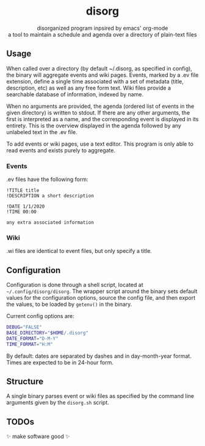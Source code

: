 <h1 align="center">disorg</h1>
<p align="center">disorganized program inpsired by emacs' org-mode<br/>a tool to maintain a schedule and agenda over a directory of plain-text files</p>

## Usage
When called over a directory (by default ~/.disorg, as specified in config), the binary will aggregate events and wiki pages. Events, marked by a .ev file extension, define a single time associated with a set of metadata (title, description, etc) as well as any free form text. Wiki files provide a searchable database of information, indexed by name.

When no arguments are provided, the agenda (ordered list of events in the given directory) is written to stdout. If there are any other arguments, the first is interpreted as a name, and the corresponding event is displayed in its entirety. This is the overview displayed in the agenda followed by any unlabeled text in the .ev file.

To add events or wiki pages, use a text editor. This program is only able to read events and exists purely to aggregate.

### Events
.ev files have the following form:
```
!TITLE title
!DESCRIPTION a short description

!DATE 1/1/2020
!TIME 00:00

any extra associated information
```

### Wiki
.wi files are identical to event files, but only specify a title.

## Configuration
Configuration is done through a shell script, located at `~/.config/disorg/disorg`. The wrapper script around the binary sets default values for the configuration options, source the config file, and then export the values, to be loaded by `getenv()` in the binary.

Current config options are:
```bash
DEBUG="FALSE"
BASE_DIRECTORY="$HOME/.disorg"
DATE_FORMAT="D-M-Y"
TIME_FORMAT="H:M"
```

By default: dates are separated by dashes and in day-month-year format. Times are expected to be in 24-hour form.

## Structure
A single binary parses event or wiki files as specified by the command line arguments given by the `disorg.sh` script.

## TODOs
✨ make software good ✨
